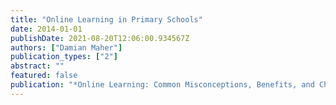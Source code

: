 ```yaml
---
title: "Online Learning in Primary Schools"
date: 2014-01-01
publishDate: 2021-08-20T12:06:00.934567Z
authors: ["Damian Maher"]
publication_types: ["2"]
abstract: ""
featured: false
publication: "*Online Learning: Common Misconceptions, Benefits, and Challenges*"
---
```


